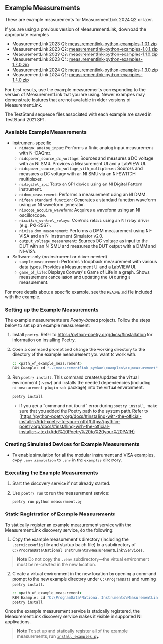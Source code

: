 
## Example Measurements

These are example measurements for MeasurementLink 2024 Q2 or later.

If you are using a previous version of MeasurementLink, download the appropriate examples:

- MeasurementLink 2023 Q1: [measurementlink-python-examples-1.0.1.zip](https://github.com/ni/measurementlink-python/releases/download/1.0.1/measurementlink-python-examples-1.0.1.zip)
- MeasurementLink 2023 Q2: [measurementlink-python-examples-1.0.1.zip](https://github.com/ni/measurementlink-python/releases/download/1.0.1/measurementlink-python-examples-1.0.1.zip)
- MeasurementLink 2023 Q3: [measurementlink-python-examples-1.1.0.zip](https://github.com/ni/measurementlink-python/releases/download/1.1.0/measurementlink-python-examples-1.1.0.zip)
- MeasurementLink 2023 Q4: [measurementlink-python-examples-1.2.0.zip](https://github.com/ni/measurementlink-python/releases/download/1.2.0/measurementlink-python-examples-1.2.0.zip)
- MeasurementLink 2024 Q1: [measurementlink-python-examples-1.3.0.zip](https://github.com/ni/measurementlink-python/releases/download/1.3.0/measurementlink-python-examples-1.3.0.zip)
- MeasurementLink 2024 Q2: [measurementlink-python-examples-1.4.0.zip](https://github.com/ni/measurementlink-python/releases/download/1.4.0/measurementlink-python-examples-1.4.0.zip)

For best results, use the example measurements corresponding to the version of MeasurementLink
that you are using. Newer examples may demonstrate features that are not available in older
versions of MeasurementLink.

The TestStand sequence files associated with each example are saved in TestStand 2021 SP1.

### Available Example Measurements

- Instrument-specific
  - `nidaqmx_analog_input`: Performs a finite analog input measurement with NI-DAQmx.
  - `nidcpower_source_dc_voltage`: Sources and measures a DC voltage with an NI SMU. Provides a Measurement UI and a LabVIEW UI.
  - `nidcpower_source_dc_voltage_with_multiplexer`: Sources and measures a DC voltage with an NI SMU via an NI-SWITCH multiplexer.
  - `nidigital_spi`: Tests an SPI device using an NI Digital Pattern instrument.
  - `nidmm_measurement`: Performs a measurement using an NI DMM.
  - `nifgen_standard_function`: Generates a standard function waveform using an NI waveform generator.
  - `niscope_acquire_waveform`: Acquires a waveform using an NI oscilloscope.
  - `niswitch_control_relays`: Controls relays using an NI relay driver (e.g. PXI-2567).
  - `nivisa_dmm_measurement`: Performs a DMM measurement using NI-VISA and an NI Instrument Simulator v2.0.
  - `output_voltage_measurement`: Sources DC voltage as input to the DUT with an NI SMU and measures the DUT output with a DMM and NI-VISA.
- Software-only (no instrument or driver needed)
  - `sample_measurement`: Performs a loopback measurement with various data types. Provides a Measurement UI and a LabVIEW UI.
  - `game_of_life`: Displays Conway's Game of Life in a graph. Shows measurement cancellation and updating the UI during a measurement.

For more details about a specific example, see the `README.md` file included with the example.

### Setting up the Example Measurements

The example measurements are *Poetry-based* projects. Follow the steps below to set up an example measurement:

1. Install `poetry`. Refer to <https://python-poetry.org/docs/#installation> for information on installing Poetry.

2. Open a command prompt and change the working directory to the directory of the example measurement you want to work with.

    ``` cmd
    cd <path_of_example_measurement>
    REM Example: cd "..\measurementlink-python\examples\dc_measurement"
    ```

3. Run `poetry install`. This command creates/updates the virtual environment (`.venv`) and installs the needed dependencies (including `ni-measurement-plugin-sdk` package) into the virtual environment.

    ``` cmd
    poetry install
    ```
    - If you get a "command not found" error during `poetry install`, make sure that you added the Poetry path to the system path. Refer to [https://python-poetry.org/docs/#installing-with-the-official-installer/Add-poetry-to-your-path](https://python-poetry.org/docs/#installing-with-the-official-installer:~:text=Add%20Poetry%20to%20your%20PATH)

### Creating Simulated Devices for Example Measurements

- To enable simulation for all the modular instrument and VISA examples, copy `.env.simulation` to `.env` in the `examples` directory.

### Executing the Example Measurements

1. Start the discovery service if not already started.
2. Use `poetry run` to run the measurement service:

    ``` cmd
    poetry run python measurement.py
    ```

### Static Registration of Example Measurements

To statically register an example measurement service with the MeasurementLink discovery service, do the following:

1. Copy the example measurement's directory (including the `.serviceconfig` file and startup batch file) to a subdirectory of `C:\ProgramData\National Instruments\MeasurementLink\Services`.
> **Note**
> Do not copy the `.venv` subdirectory&mdash;the virtual environment must be re-created in the new location.
2. Create a virtual environment in the new location by opening a command prompt to the new example directory under `C:\ProgramData` and running `poetry install`.

    ``` cmd
    cd <path_of_example_measurement>
    REM Example: cd "C:\ProgramData\National Instruments\MeasurementLink\Services\dc_measurement"
    poetry install
    ```

Once the example measurement service is statically registered, the MeasurementLink discovery service makes it visible in supported NI applications.

> **Note**
> To set up and statically register all of the example measurements, run [`install_examples.py`](../scripts/install_examples.py).
